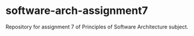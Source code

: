 # software-arch-assignment7
Repository for assignment 7 of Principles of Software Architecture subject.
